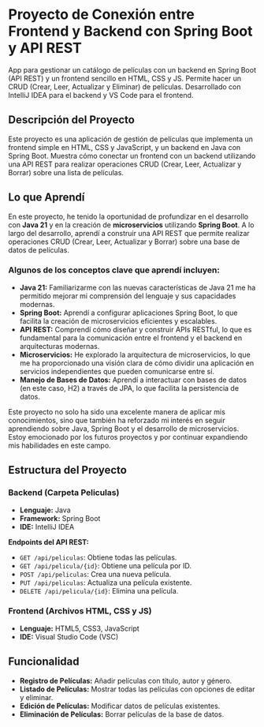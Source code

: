 # Proyecto de Conexión entre Frontend y Backend con Spring Boot y API REST
App para gestionar un catálogo de películas con un backend en Spring Boot (API REST) y un frontend sencillo en HTML, CSS y JS. Permite hacer un CRUD (Crear, Leer, Actualizar y Eliminar) de películas. Desarrollado con IntelliJ IDEA para el backend y VS Code para el frontend.

## Descripción del Proyecto

Este proyecto es una aplicación de gestión de películas que implementa un frontend simple en HTML, CSS y JavaScript, y un backend en Java con Spring Boot. Muestra cómo conectar un frontend con un backend utilizando una API REST para realizar operaciones CRUD (Crear, Leer, Actualizar y Borrar) sobre una lista de películas.

## Lo que Aprendí

En este proyecto, he tenido la oportunidad de profundizar en el desarrollo con **Java 21** y en la creación de **microservicios** utilizando **Spring Boot**. A lo largo del desarrollo, aprendí a construir una API REST que permite realizar operaciones CRUD (Crear, Leer, Actualizar y Borrar) sobre una base de datos de películas. 

### Algunos de los conceptos clave que aprendí incluyen:

- **Java 21:** Familiarizarme con las nuevas características de Java 21 me ha permitido mejorar mi comprensión del lenguaje y sus capacidades modernas.
- **Spring Boot:** Aprendí a configurar aplicaciones Spring Boot, lo que facilita la creación de microservicios eficientes y escalables. 
- **API REST:** Comprendí cómo diseñar y construir APIs RESTful, lo que es fundamental para la comunicación entre el frontend y el backend en arquitecturas modernas.
- **Microservicios:** He explorado la arquitectura de microservicios, lo que me ha proporcionado una visión clara de cómo dividir una aplicación en servicios independientes que pueden comunicarse entre sí.
- **Manejo de Bases de Datos:** Aprendí a interactuar con bases de datos (en este caso, H2) a través de JPA, lo que facilita la persistencia de datos.

Este proyecto no solo ha sido una excelente manera de aplicar mis conocimientos, sino que también ha reforzado mi interés en seguir aprendiendo sobre Java, Spring Boot y el desarrollo de microservicios. Estoy emocionado por los futuros proyectos y por continuar expandiendo mis habilidades en este campo.


## Estructura del Proyecto

### Backend (Carpeta Peliculas)

- **Lenguaje:** Java
- **Framework:** Spring Boot
- **IDE:** IntelliJ IDEA

**Endpoints del API REST:**

- `GET /api/peliculas`: Obtiene todas las películas.
- `GET /api/pelicula/{id}`: Obtiene una película por ID.
- `POST /api/peliculas`: Crea una nueva película.
- `PUT /api/peliculas`: Actualiza una película existente.
- `DELETE /api/pelicula/{id}`: Elimina una película.

### Frontend (Archivos HTML, CSS y JS)

- **Lenguaje:** HTML5, CSS3, JavaScript
- **IDE:** Visual Studio Code (VSC)

## Funcionalidad

- **Registro de Películas:** Añadir películas con título, autor y género.
- **Listado de Películas:** Mostrar todas las películas con opciones de editar y eliminar.
- **Edición de Películas:** Modificar datos de películas existentes.
- **Eliminación de Películas:** Borrar películas de la base de datos.

